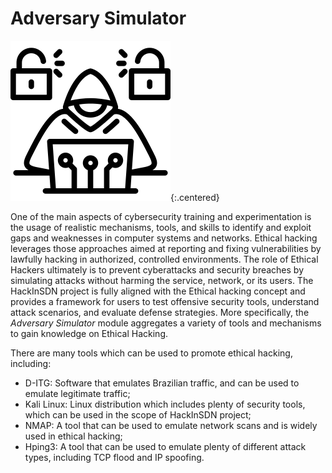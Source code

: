 # Adversary Simulator

![Adversary Simulator logo](/assets/img/adversary-simulator-logo.png){:.centered}

One of the main aspects of cybersecurity training and experimentation is the usage of realistic mechanisms, tools, and skills to identify and exploit gaps and weaknesses in computer systems and networks. Ethical hacking leverages those approaches aimed at reporting and fixing vulnerabilities by lawfully hacking in authorized, controlled environments. The role of Ethical Hackers ultimately is to prevent cyberattacks and security breaches by simulating attacks without harming the service, network, or its users. The HackInSDN project is fully aligned with the Ethical hacking concept and provides a framework for users to test offensive security tools, understand attack scenarios, and evaluate defense strategies. More specifically, the *Adversary Simulator* module aggregates a variety of tools and mechanisms to gain knowledge on Ethical Hacking.

There are many tools which can be used to promote ethical hacking, including:

- D-ITG: Software that emulates Brazilian traffic, and can be used to emulate legitimate traffic; 
- Kali Linux: Linux distribution which includes plenty of security tools, which can be used in the scope of HackInSDN project;
- NMAP: A tool that can be used to emulate network scans and is widely used in ethical hacking;
- Hping3: A tool that can be used to emulate plenty of different attack types, including TCP flood and IP spoofing.

